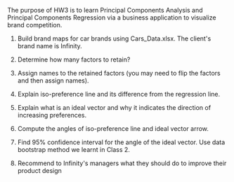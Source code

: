 The purpose of HW3 is to learn Principal Components Analysis and Principal Components Regression via a business application to visualize brand competition.

1. Build brand maps for car brands using Cars_Data.xlsx. The client's brand name is Infinity.

2. Determine how many factors to retain? 

3. Assign names to the retained factors (you may need to flip the factors and then assign names).

4. Explain iso-preference line and its difference from the regression line.

5. Explain what is an ideal vector and why it indicates the direction of increasing preferences.

6. Compute the angles of iso-preference line and ideal vector arrow.

7. Find 95% confidence interval for the angle of the ideal vector. Use data bootstrap method we learnt in Class 2.

8. Recommend to Infinity's managers what they should do to improve their product design
